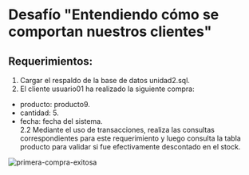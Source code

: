 # Desafío "Entendiendo cómo se comportan nuestros clientes"

## Requerimientos:
1. Cargar el respaldo de la base de datos unidad2.sql.
2. El cliente usuario01 ha realizado la siguiente compra:
  - producto: producto9.
  - cantidad: 5.
  - fecha: fecha del sistema.    
  2.2 Mediante el uso de transacciones, realiza las consultas correspondientes para este requerimiento y luego consulta la tabla producto para validar si fue efectivamente descontado en el stock.

![primera-compra-exitosa](https://user-images.githubusercontent.com/98556305/163292594-e6102e8e-86a5-4461-9a8d-cf1610e3f4d4.png)
